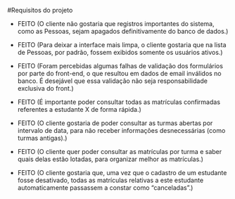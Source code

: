 #Requisitos do projeto

- FEITO (O cliente não gostaria que registros importantes do sistema, como as Pessoas, sejam apagados definitivamente do banco de dados.)

- FEITO (Para deixar a interface mais limpa, o cliente gostaria que na lista de Pessoas, por padrão, fossem exibidos somente os usuários ativos.)

- FEITO (Foram percebidas algumas falhas de validação dos formulários por parte do front-end, o que resultou em dados de email inválidos no banco. É desejável que essa validação não seja responsabilidade exclusiva do front.)

- FEITO (É importante poder consultar todas as matrículas confirmadas referentes a estudante X de forma rápida.)

- FEITO (O cliente gostaria de poder consultar as turmas abertas por intervalo de data, para não receber informações desnecessárias (como turmas antigas).)

- FEITO (O cliente quer poder consultar as matrículas por turma e saber quais delas estão lotadas, para organizar melhor as matrículas.)

- FEITO (O cliente gostaria que, uma vez que o cadastro de um estudante fosse desativado, todas as matrículas relativas a este estudante automaticamente passassem a constar como “canceladas”.)
